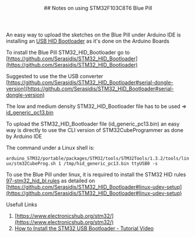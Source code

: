 <title> STM32F103C8T6 Blue Pill</title>

<header>
## Notes on using STM32F103C8T6 Blue Pill 
</header>
<main>

An easy way to upload the sketches on the Blue Pill under Arduino IDE is installing an [USB HID Bootloader](https://github.com/stm32duino/wiki/wiki/Upload-methods#hid-bootloader-22-hid-bl) as it's done on the Arduino Boards

To install the Blue Pill STM32_HID_Bootloader go to [https://github.com/Serasidis/STM32_HID_Bootloader](https://github.com/Serasidis/STM32_HID_Bootloader)

Suggested to use the the USB converter [https://github.com/Serasidis/STM32_HID_Bootloader#serial-dongle-version](https://github.com/Serasidis/STM32_HID_Bootloader#serial-dongle-version)

The low and medium density STM32_HID_Bootloader file has to be used => [id_generic_pc13.bin](https://github.com/Serasidis/STM32_HID_Bootloader/releases)

To upload the STM32_HID_Bootloader file (id_generic_pc13.bin) an easy way is directly to use the CLI version of STM32CubeProgrammer as done by Arduino IDE

The command under a Linux shell is:

```arduino_STM32/portable/packages/STM32/tools/STM32Tools/1.3.2/tools/linux/stm32CubeProg.sh 1 /tmp/hid_generic_pc13.bin ttyUSB0 -s```


To use the Blue Pill under linux, it is required to install the STM32 HID rules [97-stm32_hid_bl.rules](hardwareliberopinerolo.github.io/Pages/Files/97-stm32_hid_bl.rules) as detailed on [https://github.com/Serasidis/STM32_HID_Bootloader#linux-udev-setup](https://github.com/Serasidis/STM32_HID_Bootloader#linux-udev-setup)


Usefull Links

1. [https://www.electronicshub.org/stm32/](https://www.electronicshub.org/stm32/)
2. [How to Install the STM32 USB Bootloader - Tutorial Video](https://youtu.be/Myon8H111PQ)

</main>
